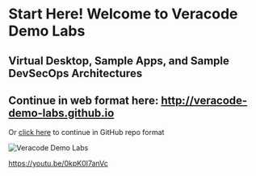 # Start Here! Welcome to Veracode Demo Labs

## Virtual Desktop, Sample Apps, and Sample DevSecOps Architectures

## Continue in web format here: http://veracode-demo-labs.github.io 

Or [click here](/index.md) to continue in GitHub repo format

![Veracode Demo Labs](/images/veracode-demo-labs-banner.png)

https://youtu.be/0kpK0I7anVc
